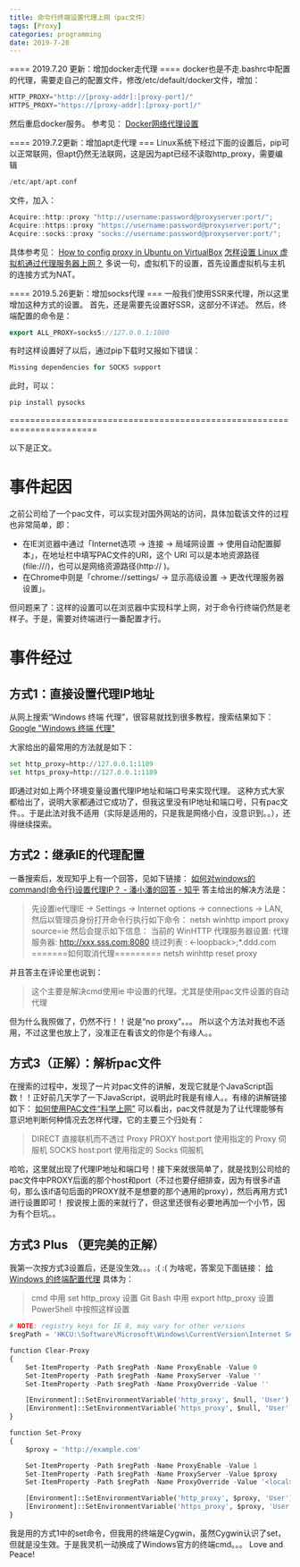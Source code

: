 ```yaml
---
title: 命令行终端设置代理上网（pac文件）
tags: [Proxy]
categories: programming
date: 2019-7-20
---
```


==== 2019.7.20 更新：增加docker走代理 ====
docker也是不走.bashrc中配置的代理，需要走自己的配置文件，修改/etc/default/docker文件，增加：
```cpp
HTTP_PROXY="http://[proxy-addr]:[proxy-port]/"
HTTPS_PROXY="https://[proxy-addr]:[proxy-port]/"
```
然后重启docker服务。
参考见：
[Docker网络代理设置](https://blog.csdn.net/styshoo/article/details/55657714)

==== 2019.7.2更新：增加apt走代理 ===
Linux系统下经过下面的设置后，pip可以正常联网，但apt仍然无法联网，这是因为apt已经不读取http_proxy，需要编辑
```cpp
/etc/apt/apt.conf
```
文件，加入：
```cpp
Acquire::http::proxy "http://username:password@proxyserver:port/";
Acquire::https::proxy "https://username:password@proxyserver:port/";
Acquire::socks::proxy "socks://username:password@proxyserver:port/";
```
具体参考见：
[How to config proxy in Ubuntu on VirtualBox](https://askubuntu.com/questions/641409/how-to-config-proxy-in-ubuntu-on-virtualbox)
[怎样设置 Linux 虚拟机通过代理服务器上网？](https://www.zhihu.com/question/29442534)
多说一句，虚拟机下的设置，首先设置虚拟机与主机的连接方式为NAT。

==== 2019.5.26更新：增加socks代理 ===
一般我们使用SSR来代理，所以这里增加这种方式的设置。
首先，还是需要先设置好SSR，这部分不详述。
然后，终端配置的命令是：
```cpp
export ALL_PROXY=socks5://127.0.0.1:1080
```

有时这样设置好了以后，通过pip下载时又报如下错误：
```python
Missing dependencies for SOCKS support
```
此时，可以：
```python
pip install pysocks
```
=======================================================================

以下是正文。

# 事件起因
之前公司给了一个pac文件，可以实现对国外网站的访问，具体加载该文件的过程也非常简单，即：
- 在IE浏览器中通过「Internet选项 -> 连接 -> 局域网设置 -> 使用自动配置脚本」，在地址栏中填写PAC文件的URI，这个 URI 可以是本地资源路径(file:///)，也可以是网络资源路径(http:// )。
- 在Chrome中则是「chrome://settings/ -> 显示高级设置 -> 更改代理服务器设置」。

但问题来了：这样的设置可以在浏览器中实现科学上网，对于命令行终端仍然是老样子。于是，需要对终端进行一番配置才行。

# 事件经过

## 方式1：直接设置代理IP地址
从网上搜索“Windows 终端 代理”，很容易就找到很多教程，搜索结果如下：
[Google "Windows 终端 代理"](https://www.google.com/search?newwindow=1&rlz=1C1GCEV_enCN824US824&ei=lVLRXOfQDon5wAKc0KKIAw&q=windows+%E7%BB%88%E7%AB%AF+%E4%BB%A3%E7%90%86&oq=windows+%E7%BB%88%E7%AB%AF+%E4%BB%A3%E7%90%86&gs_l=psy-ab.12...0.0..68252...0.0..0.0.0.......0......gws-wiz._htvS52bUVQ)

大家给出的最常用的方法就是如下：
```python
set http_proxy=http://127.0.0.1:1189
set https_proxy=http://127.0.0.1:1189
```
即通过对如上两个环境变量设置代理IP地址和端口号来实现代理。
这种方式大家都给出了，说明大家都通过它成功了，但我这里没有IP地址和端口号，只有pac文件。。于是此法对我不适用（实际是适用的，只是我是网络小白，没意识到。。），还得继续探索。

## 方式2：继承IE的代理配置
一番搜索后，发现知乎上有一个回答，见如下链接：
[如何对windows的command(命令行)设置代理IP？ - 潘小潘的回答 - 知乎](https://www.zhihu.com/question/23059121/answer/130382105)
答主给出的解决方法是：
> 先设置ie代理IE -> Settings -> Internet options -> connections -> LAN,
> 然后以管理员身份打开命令行执行如下命令：
> netsh winhttp import proxy source=ie
> 然后会提示如下信息：
> 当前的 WinHTTP 代理服务器设置:
> 代理服务器: http://xxx.sss.com:8080
> 绕过列表 : <-loopback>;*.ddd.com
> =======如何取消代理=========
> netsh winhttp reset proxy

并且答主在评论里也说到：
> 这个主要是解决cmd使用ie 中设置的代理。尤其是使用pac文件设置的自动代理

但为什么我照做了，仍然不行！！说是“no proxy”。。。
所以这个方法对我也不适用，不过这里也放上了，没准正在看该文的你是个有缘人。。

## 方式3（正解）：解析pac文件
在搜索的过程中，发现了一片对pac文件的讲解，发现它就是个JavaScript函数！！正好前几天学了一下JavaScript，说明此时我是有缘人。。有缘的讲解链接如下：
[如何使用PAC文件“科学上网”](https://exp-team.github.io/blog/2017/01/13/tool/using-pac/)
可以看出，pac文件就是为了让代理能够有意识地判断何种情况去怎样代理，它的主要三个归处有：

> DIRECT 直接联机而不透过 Proxy
> PROXY host:port 使用指定的 Proxy 伺服机
> SOCKS host:port 使用指定的 Socks 伺服机

哈哈，这里就出现了代理IP地址和端口号！接下来就很简单了，就是找到公司给的pac文件中PROXY后面的那个host和port（不过也要仔细排查，因为有很多if语句，那么该if语句后面的PROXY就不是想要的那个通用的proxy），然后再用方式1进行设置即可！
按说按上面的来就行了，但这里还很有必要地再加一个小节，因为有个巨坑。。

## 方式3 Plus （更完美的正解）
我第一次按方式3设置后，还是没生效。。。:( :(
为啥呢，答案见下面链接：
[给 Windows 的终端配置代理](https://zcdll.github.io/2018/01/27/proxy-on-windows-terminal/)
具体为：
> cmd 中用 set http_proxy 设置
> Git Bash 中用 export http_proxy 设置
> PowerShell 中按照这样设置
```python
# NOTE: registry keys for IE 8, may vary for other versions
$regPath = 'HKCU:\Software\Microsoft\Windows\CurrentVersion\Internet Settings'

function Clear-Proxy
{
    Set-ItemProperty -Path $regPath -Name ProxyEnable -Value 0
    Set-ItemProperty -Path $regPath -Name ProxyServer -Value ''
    Set-ItemProperty -Path $regPath -Name ProxyOverride -Value ''

    [Environment]::SetEnvironmentVariable('http_proxy', $null, 'User')
    [Environment]::SetEnvironmentVariable('https_proxy', $null, 'User')
}

function Set-Proxy
{
    $proxy = 'http://example.com'

    Set-ItemProperty -Path $regPath -Name ProxyEnable -Value 1
    Set-ItemProperty -Path $regPath -Name ProxyServer -Value $proxy
    Set-ItemProperty -Path $regPath -Name ProxyOverride -Value '<local>'

    [Environment]::SetEnvironmentVariable('http_proxy', $proxy, 'User')
    [Environment]::SetEnvironmentVariable('https_proxy', $proxy, 'User')
}
```

我是用的方式1中的set命令，但我用的终端是Cygwin，虽然Cygwin认识了set，但就是没生效。于是我灵机一动换成了Windows官方的终端cmd。。。
Love and Peace!
